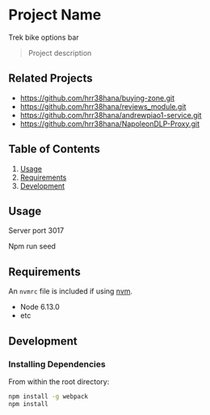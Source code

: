 # Project Name
Trek bike options bar
> Project description

## Related Projects

  - https://github.com/hrr38hana/buying-zone.git
  - https://github.com/hrr38hana/reviews_module.git
  - https://github.com/hrr38hana/andrewpiao1-service.git
  - https://github.com/hrr38hana/NapoleonDLP-Proxy.git

## Table of Contents

1. [Usage](#Usage)
1. [Requirements](#requirements)
1. [Development](#development)

## Usage
Server port 3017
<!-- Npm run server-dev to run server  -->
Npm run seed

## Requirements

An `nvmrc` file is included if using [nvm](https://github.com/creationix/nvm).

- Node 6.13.0
- etc

## Development

### Installing Dependencies

From within the root directory:

```sh
npm install -g webpack
npm install
```

